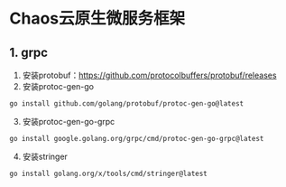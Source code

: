 # Chaos云原生微服务框架

## 1. grpc

1. 安装protobuf：https://github.com/protocolbuffers/protobuf/releases
2. 安装protoc-gen-go

```shell
go install github.com/golang/protobuf/protoc-gen-go@latest
```

3. 安装protoc-gen-go-grpc

```shell
go install google.golang.org/grpc/cmd/protoc-gen-go-grpc@latest
```

4. 安装stringer

```shell
go install golang.org/x/tools/cmd/stringer@latest
```

